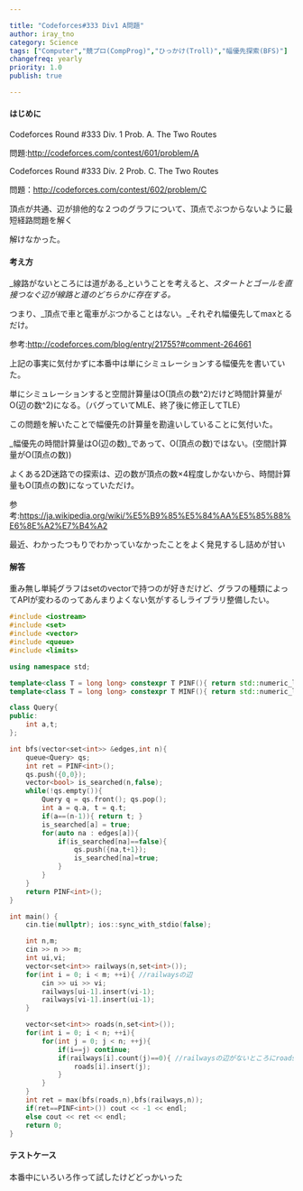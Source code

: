 ```yaml
---

title: "Codeforces#333 Div1 A問題"
author: iray_tno
category: Science
tags: ["Computer","競プロ(CompProg)","ひっかけ(Troll)","幅優先探索(BFS)"]
changefreq: yearly
priority: 1.0
publish: true

---
```


#### はじめに

Codeforces Round #333 Div. 1 Prob. A. The Two Routes

問題:http://codeforces.com/contest/601/problem/A

Codeforces Round #333 Div. 2 Prob. C. The Two Routes

問題：http://codeforces.com/contest/602/problem/C

頂点が共通、辺が排他的な２つのグラフについて、頂点でぶつからないように最短経路問題を解く

解けなかった。

<!-- headline -->

#### 考え方

_線路がないところには道がある_ということを考えると、_スタートとゴールを直接つなぐ辺が線路と道のどちらかに存在する。_

つまり、_頂点で車と電車がぶつかることはない。_それぞれ幅優先してmaxとるだけ。

参考:http://codeforces.com/blog/entry/21755?#comment-264661

上記の事実に気付かずに本番中は単にシミュレーションする幅優先を書いていた。

単にシミュレーションすると空間計算量はO(頂点の数^2)だけど時間計算量がO(辺の数^2)になる。（バグっていてMLE、終了後に修正してTLE）

この問題を解いたことで幅優先の計算量を勘違いしていることに気付いた。

_幅優先の時間計算量はO(辺の数)_であって、O(頂点の数)ではない。(空間計算量がO(頂点の数))

よくある2D迷路での探索は、辺の数が頂点の数×4程度しかないから、時間計算量もO(頂点の数)になっていただけ。

参考:https://ja.wikipedia.org/wiki/%E5%B9%85%E5%84%AA%E5%85%88%E6%8E%A2%E7%B4%A2

最近、わかったつもりでわかっていなかったことをよく発見するし詰めが甘い

#### 解答

重み無し単純グラフはsetのvectorで持つのが好きだけど、グラフの種類によってAPIが変わるのってあんまりよくない気がするしライブラリ整備したい。

```cpp
#include <iostream>
#include <set>
#include <vector>
#include <queue>
#include <limits>

using namespace std;

template<class T = long long> constexpr T PINF(){ return std::numeric_limits<T>::max(); }
template<class T = long long> constexpr T MINF(){ return std::numeric_limits<T>::lowest(); }

class Query{
public:
    int a,t;
};

int bfs(vector<set<int>> &edges,int n){
    queue<Query> qs;
    int ret = PINF<int>();
    qs.push({0,0});
    vector<bool> is_searched(n,false);
    while(!qs.empty()){
        Query q = qs.front(); qs.pop();
        int a = q.a, t = q.t;
        if(a==(n-1)){ return t; }
        is_searched[a] = true;
        for(auto na : edges[a]){
            if(is_searched[na]==false){
                qs.push({na,t+1});
                is_searched[na]=true;
            }
        }
    }
    return PINF<int>();
}

int main() {
    cin.tie(nullptr); ios::sync_with_stdio(false);

    int n,m;
    cin >> n >> m;
    int ui,vi;
    vector<set<int>> railways(n,set<int>());
    for(int i = 0; i < m; ++i){ //railwaysの辺
        cin >> ui >> vi;
        railways[ui-1].insert(vi-1);
        railways[vi-1].insert(ui-1);
    }

    vector<set<int>> roads(n,set<int>());
    for(int i = 0; i < n; ++i){
        for(int j = 0; j < n; ++j){
            if(i==j) continue;
            if(railways[i].count(j)==0){ //railwaysの辺がないところにroadsの辺がある
                roads[i].insert(j);
            }
        }
    }
    int ret = max(bfs(roads,n),bfs(railways,n));
    if(ret==PINF<int>()) cout << -1 << endl;
    else cout << ret << endl;
    return 0;
}
```

#### テストケース

本番中にいろいろ作って試したけどどっかいった

